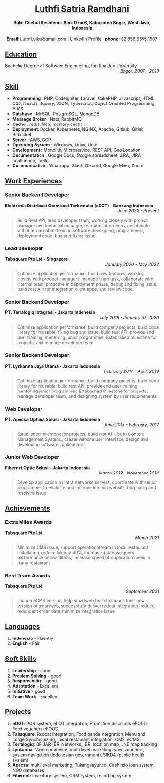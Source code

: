 <!-- # [Luthfi Satria Ramdhani](https://www.linkedin.com/in/luthfi-satria-48787627) -->
<div align="center">
    <h1>
        <a href="https://www.linkedin.com/in/luthfi-satria-48787627">
            Luthfi Satria Ramdhani
        </a>
    </h1>
</div>
<div align="center"><h4>Bukit Cilebut Residence Blok D no 6, Kabupaten Bogor, West Java, Indonesia</h4></div>
<div align="center">
    <b>Email</b>: Luthfi.uika@gmail.com | <a href="https://www.linkedin.com/in/luthfi-satria-48787627/" target="_blank">LinkedIn Profile</a> | <b>phone</b>+62 856 9555 1507
</div>

<h2><a href="#education">Education</a></h2>
<div>Bachelor Degree of Software Engineering, Ibn Khaldun University</div>
<div align="right"><i>Bogor, 2007 - 2013</i></div>

<h2><a href="#skill">Skill</a></h2>

<ul>
    <li><b>Programming</b> : PHP, Codeigniter, Laravel, CakePHP, Javascript, HTML, CSS, NestJs, Jquery, JSON, Typescript, Object Oriented Programming, AJAX
    <li><b>Database</b> : MySQL, PostgreSQL, MongoDB</li>
    <li><b>Message Broker</b> : Nats, RabbitMQ</li>
    <li><b>Cache</b> : redis, files, memory cache</li>
    <li><b>Deployment</b>: Docker, Kubernetes, NGINX, Apache, Github, Gitlab, Bitbucket</li>
    <li><b>Server</b> : AWS, GCP</li>
    <li><b>Operating System</b> : Windows, Linux, Unix</li>
    <li><b>Development</b> : Monolith, Microservice, REST API, Geo Location</li>
    <li><b>Documentation</b> : Google Docs, Google spreadsheet, JIRA, JIRA confluence, Trello</li>
    <li><b>Communication</b> : Whatsapp, Slack, Discord, Google Meet, Zoom</li>
</ul>

<h2><a href="#work-experiences">Work Experiences</a></h2>

<!-- eDOT -->
### Senior Backend Developer
<div align="left"><b>Elektronik Distribusi Otomisasi Terkemuka (eDOT) - Bandung Indonesia</b></div>
<div align="right"><i>June 2022 - Present</i></div>

> Build Rest API, lead developer team, working closely with project manager and technical manager, recruitment process, collaborate with internal nabati team in software developing, programmers, deployment code, bug and fixing issue.

<!-- Tabsquare -->
### Lead Developer
<div align="left"><b>Tabsquare Pte Ltd - Singapore</b></div>
<div align="right"><i>January 2020 - May 2022</i></div>

> Optimize application performance, build new features, working closely with product managers, manage team task, collaborate with internal team, proactive in deployment phase, debug and fixing issue, build rest API for integration client apps, and review code.

<!-- Terralogiq -->
### Senior Backend Developer
<div align="left"><b>PT. Terralogiq Integrasi - Jakarta Indonesia</b></div>
<div align="right"><i>July 2019 - January 10, 2020</i></div>

> Optimize application performance, build company projects, build code library for reusable, fixing bug and issue, build rest API, provide end user training, mentoring junior programmer, Established milestone for projects, and manage developer team

<!-- Lynkanna -->
### Senior Backend Developer
<div align="left"><b>PT. Lynkanna Jaya Utama - Jakarta Indonesia</b></div>
<div align="right"><i>February 2017 - April, 2019</i></div>

> Optimize application performance, build company projects, build code library for reusable, build rest API, provide end user training, mentoring junior programmer, Established milestone for projects, manage developer team, and designing system by user requirements

<!-- Apecsa -->
### Web Developer
<div align="left"><b>PT. Apecsa Optima Solusi - Jakarta Indonesia</b></div>
<div align="right"><i>June 2015 - February, 2017</i></div>

> Established milestone for projects, build rest API, build Content Management Systems, create website user interface, design and developing software applications


<!-- Fibernet -->
### Junior Web Developer
<div align="left"><b>Fibernet Optic Solusi - Jakarta Indonesia</b></div>
<div align="right"><i>March 2012 - November 2014</i></div>

> Develop application on intra networks servers, coordinate with senior programmer to evaluate and improve internal website, bug fixing and resolved issue

<h2><a href="#achievements">Achievements</a></h2>

### Extra Miles Awards
<div align="left"><b>Tabsquare Pte Ltd</b></div>
<div align="right"><i>March 2021</i></div>

> Minimize CMS issue, support operational team in local restaurant installation, reduce latency 40%, increase database query performance below 100ms, increase speed of duplication menu in many restaurant

### Best Team Awards
<div align="left"><b>Tabsquare Pte Ltd</b></div>
<div align="right"><i>September 2021</i></div>

> Launch eCMS version, help smartweb team to launch their new version of smartweb, successfully deliver redcat integration, reduce redundant order data, minimize integration issue

<h2><a href="#languages">Languages</a></h2>

1. <b>Indonesia</b> - Fluently
2. <b>English</b> - Fair

<h2><a href="#soft-skills">Soft Skills</a></h2>

1. <b>Leadership</b> - good
2. <b>Problem Solving</b> - good
3. <b>Responsibility</b> - good
4. <b>Adaptation</b> - Excellent
5. <b>Initiative</b> - good
6. <b>Team Work</b> - Excellent


<h2><a href="#projects">Projects</a></h2>

1. <b>eDOT</b>: POS system, eLOG integration, Promotion discounts eFOOD, Food vouchers eFOOD,
2. <b>Tabsquare</b>: Redcat integration, Food panda integration, Menu and Image Synchronizing, Local restaurant integration, CMS, eCMS
3. <b>Terralogiq</b>:  BRIJAR (BRI Networks), BRI location map, JNE map tracking
4. <b>Lynkanna</b>: Vave commerce, multi level marketing, vave vouchers, system navigation (Indonesian government), SIKDA (public health system)
5. <b>Apecsa</b>: multi level marketing, Tukangsayur.co, Cashindo loan system, NGO databases
6. <b>Fibernet</b>: Inventory system, CRM system, reporting system
